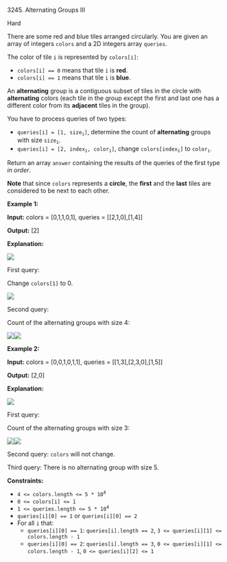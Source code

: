 3245\. Alternating Groups III

Hard

There are some red and blue tiles arranged circularly. You are given an array of integers `colors` and a 2D integers array `queries`.

The color of tile `i` is represented by `colors[i]`:

*   `colors[i] == 0` means that tile `i` is **red**.
*   `colors[i] == 1` means that tile `i` is **blue**.

An **alternating** group is a contiguous subset of tiles in the circle with **alternating** colors (each tile in the group except the first and last one has a different color from its **adjacent** tiles in the group).

You have to process queries of two types:

*   <code>queries[i] = [1, size<sub>i</sub>]</code>, determine the count of **alternating** groups with size <code>size<sub>i</sub></code>.
*   <code>queries[i] = [2, index<sub>i</sub>, color<sub>i</sub>]</code>, change <code>colors[index<sub>i</sub>]</code> to <code>color<sub>i</sub></code>.

Return an array `answer` containing the results of the queries of the first type _in order_.

**Note** that since `colors` represents a **circle**, the **first** and the **last** tiles are considered to be next to each other.

**Example 1:**

**Input:** colors = [0,1,1,0,1], queries = [[2,1,0],[1,4]]

**Output:** [2]

**Explanation:**

**![](https://leetcode-in-java.github.io/src/main/java/g3201_3300/s3245_alternating_groups_iii/screenshot-from-2024-06-03-20-14-44.png)**

First query:

Change `colors[1]` to 0.

![](https://leetcode-in-java.github.io/src/main/java/g3201_3300/s3245_alternating_groups_iii/screenshot-from-2024-06-03-20-20-25.png)

Second query:

Count of the alternating groups with size 4:

![](https://leetcode-in-java.github.io/src/main/java/g3201_3300/s3245_alternating_groups_iii/screenshot-from-2024-06-03-20-25-02-2.png)![](https://leetcode-in-java.github.io/src/main/java/g3201_3300/s3245_alternating_groups_iii/screenshot-from-2024-06-03-20-24-12.png)

**Example 2:**

**Input:** colors = [0,0,1,0,1,1], queries = [[1,3],[2,3,0],[1,5]]

**Output:** [2,0]

**Explanation:**

![](https://leetcode-in-java.github.io/src/main/java/g3201_3300/s3245_alternating_groups_iii/screenshot-from-2024-06-03-20-35-50.png)

First query:

Count of the alternating groups with size 3:

![](https://leetcode-in-java.github.io/src/main/java/g3201_3300/s3245_alternating_groups_iii/screenshot-from-2024-06-03-20-37-13.png)![](https://leetcode-in-java.github.io/src/main/java/g3201_3300/s3245_alternating_groups_iii/screenshot-from-2024-06-03-20-36-40.png)

Second query: `colors` will not change.

Third query: There is no alternating group with size 5.

**Constraints:**

*   <code>4 <= colors.length <= 5 * 10<sup>4</sup></code>
*   `0 <= colors[i] <= 1`
*   <code>1 <= queries.length <= 5 * 10<sup>4</sup></code>
*   `queries[i][0] == 1` or `queries[i][0] == 2`
*   For all `i` that:
    *   `queries[i][0] == 1`: `queries[i].length == 2`, `3 <= queries[i][1] <= colors.length - 1`
    *   `queries[i][0] == 2`: `queries[i].length == 3`, `0 <= queries[i][1] <= colors.length - 1`, `0 <= queries[i][2] <= 1`